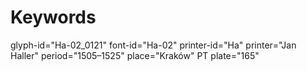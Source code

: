 # Keywords
glyph-id="Ha-02_0121"
font-id="Ha-02"
printer-id="Ha"
printer="Jan Haller"
period="1505–1525"
place="Kraków"
PT plate="165"
